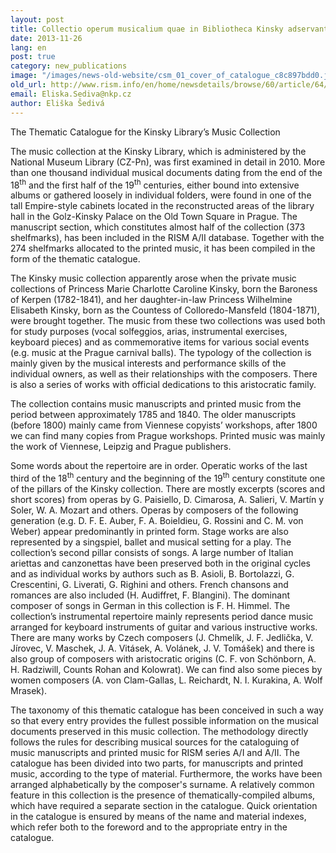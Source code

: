 ```yaml
---
layout: post
title: Collectio operum musicalium quae in Bibliotheca Kinsky adservantur
date: 2013-11-26
lang: en
post: true
category: new_publications
image: "/images/news-old-website/csm_01_cover_of_catalogue_c8c897bdd0.jpg"
old_url: http://www.rism.info/en/home/newsdetails/browse/60/article/64/collectio-operum-musicalium-quae-in-bibliotheca-kinsky-adservantur.html
email: Eliska.Sediva@nkp.cz
author: Eliška Šedivá
---
```


The Thematic Catalogue for the Kinsky Library’s Music Collection

The music collection at the Kinsky Library, which is administered by the National Museum Library (CZ-Pn), was first examined in detail in 2010. More than one thousand individual musical documents dating from the end of the 18<sup>th</sup> and the first half of the 19<sup>th</sup> centuries, either bound into extensive albums or gathered loosely in individual folders, were found in one of the tall Empire-style cabinets located in the reconstructed areas of the library hall in the Golz-Kinsky Palace on the Old Town Square in Prague. The manuscript section, which constitutes almost half of the collection (373 shelfmarks), has been included in the RISM A/II database. Together with the 274 shelfmarks allocated to the printed music, it has been compiled in the form of the thematic catalogue.

The Kinsky music collection apparently arose when the private music collections of Princess Marie Charlotte Caroline Kinsky, born the Baroness of Kerpen (1782-1841), and her daughter-in-law Princess Wilhelmine Elisabeth Kinsky, born as the Countess of Colloredo-Mansfeld (1804-1871), were brought together. The music from these two collections was used both for study purposes (vocal solfeggios, arias, instrumental exercises, keyboard pieces) and as commemorative items for various social events (e.g. music at the Prague carnival balls). The typology of the collection is mainly given by the musical interests and performance skills of the individual owners, as well as their relationships with the composers. There is also a series of works with official dedications to this aristocratic family.

The collection contains music manuscripts and printed music from the period between approximately 1785 and 1840. The older manuscripts (before 1800) mainly came from Viennese copyists’ workshops, after 1800 we can find many copies from Prague workshops. Printed music was mainly the work of Viennese, Leipzig and Prague publishers.

Some words about the repertoire are in order. Operatic works of the last third of the 18<sup>th</sup> century and the beginning of the 19<sup>th</sup> century constitute one of the pillars of the Kinsky collection. There are mostly excerpts (scores and short scores) from operas by G. Paisiello, D. Cimarosa, A. Salieri, V. Martín y Soler, W. A. Mozart and others. Operas by composers of the following generation (e.g. D. F. E. Auber, F. A. Boieldieu, G. Rossini and C. M. von Weber) appear predominantly in printed form. Stage works are also represented by a singspiel, ballet and musical setting for a play. The collection’s second pillar consists of songs. A large number of Italian ariettas and canzonettas have been preserved both in the original cycles and as individual works by authors such as B. Asioli, B. Bortolazzi, G. Crescentini, G. Liverati, G. Righini and others. French chansons and romances are also included (H. Audiffret, F. Blangini). The dominant composer of songs in German in this collection is F. H. Himmel. The collection’s instrumental repertoire mainly represents period dance music arranged for keyboard instruments of guitar and various instructive works. There are many works by Czech composers (J. Chmelík, J. F. Jedlička, V. Jírovec, V. Maschek, J. A. Vitásek, A. Volánek, J. V. Tomášek) and there is also group of composers with aristocratic origins (C. F. von Schönborn, A. H. Radziwill, Counts Rohan and Kolowrat). We can find also some pieces by women composers (A. von Clam-Gallas, L. Reichardt, N. I. Kurakina, A. Wolf Mrasek).

The taxonomy of this thematic catalogue has been conceived in such a way so that every entry provides the fullest possible information on the musical documents preserved in this music collection. The methodology directly follows the rules for describing musical sources for the cataloguing of music manuscripts and printed music for RISM series A/I and A/II. The catalogue has been divided into two parts, for manuscripts and printed music, according to the type of material. Furthermore, the works have been arranged alphabetically by the composer's surname. A relatively common feature in this collection is the presence of thematically-compiled albums, which have required a separate section in the catalogue. Quick orientation in the catalogue is ensured by means of the name and material indexes, which refer both to the foreword and to the appropriate entry in the catalogue.